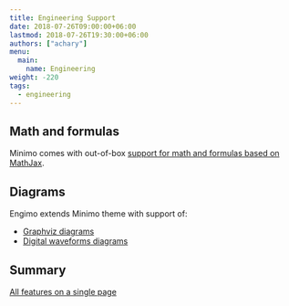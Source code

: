 ```yaml
---
title: Engineering Support
date: 2018-07-26T09:00:00+06:00
lastmod: 2018-07-26T19:30:00+06:00
authors: ["achary"]
menu: 
  main:
    name: Engineering
weight: -220
tags:
  - engineering
---
```


## Math and formulas

Minimo comes with out-of-box [support for math and formulas based on MathJax](/docs/mathjax-support/).

## Diagrams

Engimo extends Minimo theme with support of:

- [Graphviz diagrams](/docs/graphviz)
- [Digital waveforms diagrams](/docs/waveforms)

## Summary

[All features on a single page](/features-summary)